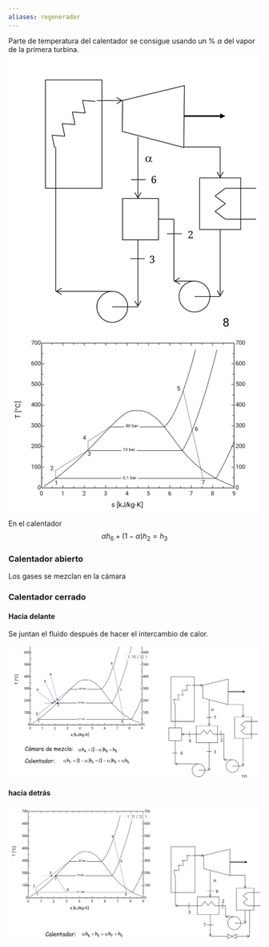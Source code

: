 ```yaml
---
aliases: regenerador
---
```

Parte de temperatura del calentador se consigue usando un % $\alpha$ del vapor de la primera turbina.
![|200](../assets/Screenshot_2023-02-07-08-37-53-457_md.obsidian.png)
![|200](../assets/Screenshot_2023-02-07-08-38-11-116_md.obsidian.png)

En el calentador
$$
\alpha h_{6}+(1-\alpha)h_{2} =h_{3}
$$
### Calentador abierto
Los gases se mezclan en la cámara
### Calentador cerrado
#### Hacia delante
Se juntan el fluido después de hacer el intercambio de calor.

![|300](../assets/Screenshot_2023-02-07-08-44-25-624_md.obsidian.png)

#### hacia detrás
![](../assets/Screenshot_2023-02-07-08-50-17-979_md.obsidian.png)


